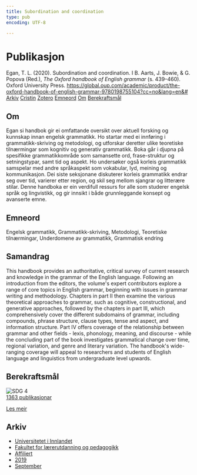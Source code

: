 ```yaml
---
title: Subordination and coordination
type: pub
encoding: UTF-8

---
```

<h1>Publikasjon</h1>
<article id="csl-bib-container-E6LKCGAQ" class="csl-bib-container">
  <div class="csl-bib-body"> <div class="csl-entry">Egan, T. L. (2020). Subordination and coordination. I B. Aarts, J. Bowie, &#38; G. Popova (Red.), <i>The Oxford handbook of English grammar</i> (s. 439–460). Oxford University Press. <a href="https://global.oup.com/academic/product/the-oxford-handbook-of-english-grammar-9780198755104?cc=no&#38;lang=en&#38;#">https://global.oup.com/academic/product/the-oxford-handbook-of-english-grammar-9780198755104?cc=no&#38;lang=en&#38;#</a></div> </div>
  <div class="csl-bib-buttons">
    <a href="#taxonomy-article-E6LKCGAQ" alt="archive" class="csl-bib-button">Arkiv</a>
    <a href="https://app.cristin.no/results/show.jsf?id=1726570" alt="Cristin" class="csl-bib-button">Cristin</a>
    <a href="http://zotero.org/groups/5881554/items/E6LKCGAQ" alt="Zotero" class="csl-bib-button">Zotero</a>
    <a href="#keywords-article-E6LKCGAQ" alt="keywords" class="csl-bib-button">Emneord</a>
    <a href="#about-article-E6LKCGAQ" alt="about_pub" class="csl-bib-button">Om</a>
    <a href="#sdg-article-E6LKCGAQ" alt="sdg" class="csl-bib-button">Berekraftsmål</a>
  </div>
  <div id="csl-bib-meta-container-E6LKCGAQ"></div>
</article>
<div id="csl-bib-meta-E6LKCGAQ" class="csl-bib-meta">
  <article id="about-article-E6LKCGAQ" class="about_pub-article">
    <h1>Om</h1>
    Egan si handbok gir ei omfattande oversikt over aktuell forsking og kunnskap innan engelsk grammatikk. Ho startar med ei innføring i grammatikk-skriving og metodologi, og utforskar deretter ulike teoretiske tilnærmingar som kognitiv og generativ grammatikk. Boka går i djupna på spesifikke grammatikkområde som samansette ord, frase-struktur og setningstypar, samt tid og aspekt. Ho undersøker også korleis grammatikk samspelar med andre språkaspekt som vokabular, lyd, meining og kommunikasjon. Dei siste seksjonane diskuterer korleis grammatikk endrar seg over tid, varierer etter region, og skil seg mellom sjangrar og litterære stilar. Denne handboka er ein verdifull ressurs for alle som studerer engelsk språk og lingvistikk, og gir innsikt i både grunnleggande konsept og avanserte emne.
  </article>
  <article id="keywords-article-E6LKCGAQ" class="keywords-article">
    <h1>Emneord</h1>
    Engelsk grammatikk, Grammatikk-skriving, Metodologi, Teoretiske tilnærmingar, Underdomene av grammatikk, Grammatisk endring
  </article>
  <article id="abstract-article-E6LKCGAQ" class="abstract-article">
    <h1>Samandrag</h1>
    This handbook provides an authoritative, critical survey of current research and knowledge in the grammar of the English language. Following an introduction from the editors, the volume's expert contributors explore a range of core topics in English grammar, beginning with issues in grammar writing and methodology. Chapters in part II then examine the various theoretical approaches to grammar, such as cognitive, constructional, and generative approaches, followed by the chapters in part III, which comprehensively cover the different subdomains of grammar, including compounds, phrase structure, clause types, tense and aspect, and information structure. Part IV offers coverage of the relationship between grammar and other fields - lexis, phonology, meaning, and discourse - while the concluding part of the book investigates grammatical change over time, regional variation, and genre and literary variation. The handbook's wide-ranging coverage will appeal to researchers and students of English language and linguistics from undergraduate level upwards.
  </article>
  <article id="sdg-article-E6LKCGAQ" class="sdg-article">
    <h1>Berekraftsmål</h1>
    <div class="sdg-container"><div id="sdg4" class="sdg">
        <img src="{{< params subfolder >}}images/sdg/sdg04_nn.png" class="image" alt="SDG 4">
        <div class="sdg-overlay">
          <a href="{{< params subfolder >}}nn/archive/?sdg=4#archive" class="sdg-publication-count"><span>1363</span> publikasjonar</a>
          <p><a href="https://fn.no/om-fn/fns-baerekraftsmaal/god-utdanning?lang=nno-NO" class="sdg-read-more">Les meir</a></p>
        </div>
      </div></div>
  </article>
  <article id="taxonomy-article-E6LKCGAQ" class="taxonomy-article">
    <h1>Arkiv</h1>
    <ul>
      <li><a href="{{< params subfolder >}}nn/archive/?key=3DCRN523">Universitetet i Innlandet</a></li>
      <li><a href="{{< params subfolder >}}nn/archive/?key=WYNZA47F">Fakultet for lærerutdanning og pedagogikk</a></li>
      <li><a href="{{< params subfolder >}}nn/archive/?key=2ZAN5K7T">Affiliert</a></li>
      <li><a href="{{< params subfolder >}}nn/archive/?key=DEBVM7RU">2019</a></li>
      <li><a href="{{< params subfolder >}}nn/archive/?key=AIGN7V7G">September</a></li>
    </ul>
  </article>
</div>
